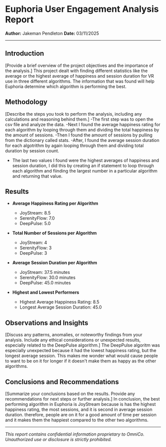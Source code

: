 # Euphoria User Engagement Analysis Report

**Author:** Jakeman Pendleton 
**Date:** 03/11/2025

---

## Introduction

[Provide a brief overview of the project objectives and the importance of the analysis.]
This project dealt with finding different statistics like the average or the highest average of happiness and session duration for VR use in three different algorithms. The information that was found will help Euphoria determine which algorithm is performing the best.

## Methodology

[Describe the steps you took to perform the analysis, including any calculations and reasoning behind them.]
-The first step was to open the csv file and analyze the data.
-Next I found the average happiness rating for each algorithm by looping through them and dividing the total happiness by the amount of sessions.
-Then I found the amount of sessions by pulling from the dictionary called stats.
-After, I found the average session duration for each algotrithm by again looping through them and dividing total duration by session count.
- The last two values I found were the highest averages of happiness and session duration, I did this by creating an if statement to loop through each algorithm and fiinding the largest number in a particular algorithm and returning that value.

## Results

- **Average Happiness Rating per Algorithm**

  - JoyStream: 8.5
  - SerenityFlow: 7.0
  - DeepPulse: 5.0

- **Total Number of Sessions per Algorithm**

  - JoyStream: 4
  - SerenityFlow: 3
  - DeepPulse: 3

- **Average Session Duration per Algorithm**

  - JoyStream: 37.5 minutes
  - SerenityFlow: 30.0 minutes
  - DeepPulse: 45.0 minutes

- **Highest and Lowest Performers**
  - Highest Average Happiness Rating: 8.5
  - Longest Average Session Duration: 45.0

## Observations and Insights

[Discuss any patterns, anomalies, or noteworthy findings from your analysis. Include any ethical considerations or unexpected results, especially related to the DeepPulse algorithm.]
The DeepPulse algoritm was especially unexpected because it had the lowest happiness rating, but the longest average session. This makes me wonder what would cause people to want to be on it for longer if it doesn't make them as happy as the other algorithms.

## Conclusions and Recommendations

[Summarize your conclusions based on the results. Provide any recommendations for next steps or further analysis.]
In conclusion, the best performing algorithm in Euphoria is JoyStream because is has the highest happiness rating, the most sessions, and it is second in average session duration. therefore, people are on it for a good amount of time per session and it makes them the happiest compared to the other two algorithms.

---

_This report contains confidential information proprietary to OmniCo. Unauthorized use or disclosure is strictly prohibited._

